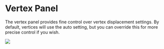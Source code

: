 # Vertex Panel

The vertex panel provides fine control over vertex displacement settings. By default, vertices will use the auto setting, but you can override this for more precise control if you wish.

![](https://github.com/UltraEngine/Documentation/blob/master/Images/vertexpanel.png?raw=true)
